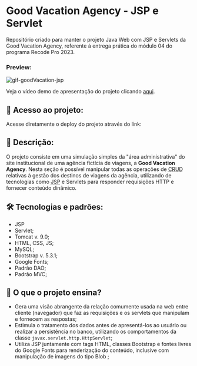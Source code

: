 # Good Vacation Agency - JSP e Servlet

Repositório criado para manter o projeto Java Web com JSP e Servlets da Good Vacation Agency, referente à entrega prática do módulo 04 do programa Recode Pro 2023.

### Preview:

![gif-goodVacation-jsp](https://github.com/rodrigo-alberto/goodVacation-JSP/assets/85527665/9a127143-c407-4e2c-a33d-97539a1a42ef)

Veja o vídeo demo de apresentação do projeto clicando [aqui](https://www.loom.com/share/d79ab443fd5b4ac78200cfe6049081e9?sid=d5019825-d019-40e9-98fe-af429053ea6b).

## 📂 Acesso ao projeto:

Acesse diretamente o deploy do projeto através do link:

<!-- <> -->

## 📄 Descrição:

O projeto consiste em uma simulação simples da "área administrativa" do site institucional de uma agência fictícia de viagens, a **Good Vacation Agency**. Nesta seção é possível manipular todas as operações de <abbr title="acrônimo do inglês para Create, Read, Update and Delete">CRUD</abbr> relativas à gestão dos destinos de viagens da agência, utilizando de tecnologias como <abbr title="Java Server Pages">JSP</abbr> e Servlets para responder requisições HTTP e fornecer conteúdo dinâmico.

## 🛠️ Tecnologias e padrões:

- JSP
- Servlet;
- Tomcat v. 9.0;
- HTML, CSS, JS;
- MySQL;
- Bootstrap v. 5.3.1;
- Google Fonts;
- Padrão DAO;
- Padrão MVC;

## 🧠 O que o projeto ensina?

- Gera uma visão abrangente da relação comumente usada na web entre cliente (navegador) que faz as requisições e os servlets que manipulam e fornecem as respostas;
- Estimula o tratamento dos dados antes de apresentá-los ao usuário ou realizar a persistência no banco, utilizando os comportamentos da classe `javax.servlet.http.HttpServlet`;
- Utiliza JSP juntamente com tags HTML, classes Bootstrap e fontes livres do Google Fonts para renderização do conteúdo, inclusive com manipulação de imagens do tipo Blob ;
